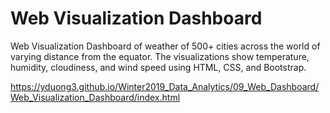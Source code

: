 # Web Visualization Dashboard

Web Visualization Dashboard of weather of 500+ cities across the world of varying distance from the equator. The visualizations show temperature, humidity, cloudiness, and wind speed using HTML, CSS, and Bootstrap.

https://yduong3.github.io/Winter2019_Data_Analytics/09_Web_Dashboard/Web_Visualization_Dashboard/index.html
